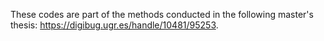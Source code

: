 These codes are part of the methods conducted in the following master's thesis: https://digibug.ugr.es/handle/10481/95253.
